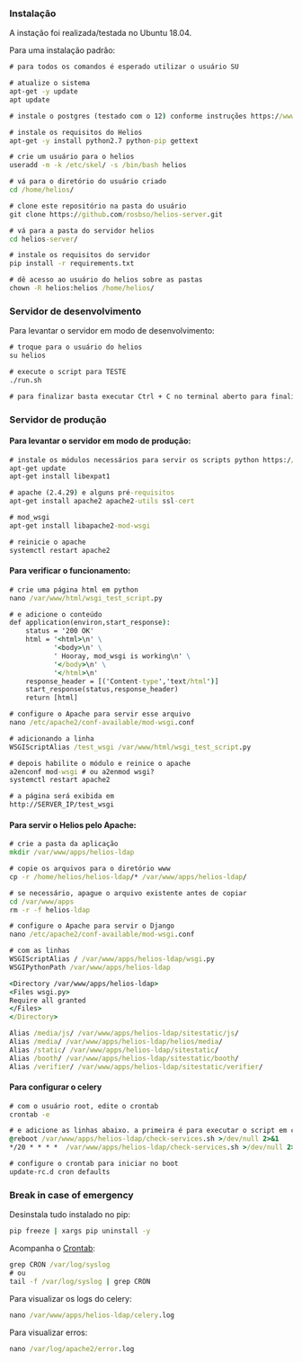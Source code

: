 ### Instalação

A instação foi realizada/testada no Ubuntu 18.04.

Para uma instalação padrão:

```cmd
# para todos os comandos é esperado utilizar o usuário SU

# atualize o sistema
apt-get -y update
apt update

# instale o postgres (testado com o 12) conforme instruções https://www.postgresql.org/download/linux/ubuntu/

# instale os requisitos do Helios
apt-get -y install python2.7 python-pip gettext

# crie um usuário para o helios
useradd -m -k /etc/skel/ -s /bin/bash helios

# vá para o diretório do usuário criado
cd /home/helios/

# clone este repositório na pasta do usuário
git clone https://github.com/rosbso/helios-server.git

# vá para a pasta do servidor helios
cd helios-server/

# instale os requisitos do servidor
pip install -r requirements.txt

# dê acesso ao usuário do helios sobre as pastas
chown -R helios:helios /home/helios/
```

### Servidor de desenvolvimento

Para levantar o servidor em modo de desenvolvimento:

```cmd
# troque para o usuário do helios
su helios

# execute o script para TESTE
./run.sh

# para finalizar basta executar Ctrl + C no terminal aberto para finalizar o script
```

### Servidor de produção

#### Para levantar o servidor em modo de produção:

```cmd
# instale os módulos necessários para servir os scripts python https://tecadmin.net/install-apache-mod-wsgi-on-ubuntu-18-04-bionic/
apt-get update
apt-get install libexpat1

# apache (2.4.29) e alguns pré-requisitos
apt-get install apache2 apache2-utils ssl-cert

# mod_wsgi
apt-get install libapache2-mod-wsgi

# reinicie o apache
systemctl restart apache2
```

#### Para verificar o funcionamento:

```cmd
# crie uma página html em python
nano /var/www/html/wsgi_test_script.py

# e adicione o conteúdo
def application(environ,start_response):
    status = '200 OK'
    html = '<html>\n' \
           '<body>\n' \
           ' Hooray, mod_wsgi is working\n' \
           '</body>\n' \
           '</html>\n'
    response_header = [('Content-type','text/html')]
    start_response(status,response_header)
    return [html]

# configure o Apache para servir esse arquivo
nano /etc/apache2/conf-available/mod-wsgi.conf

# adicionando a linha
WSGIScriptAlias /test_wsgi /var/www/html/wsgi_test_script.py

# depois habilite o módulo e reinice o apache
a2enconf mod-wsgi # ou a2enmod wsgi?
systemctl restart apache2

# a página será exibida em
http://SERVER_IP/test_wsgi
```

#### Para servir o Helios pelo Apache:

```cmd
# crie a pasta da aplicação
mkdir /var/www/apps/helios-ldap

# copie os arquivos para o diretório www
cp -r /home/helios/helios-ldap/* /var/www/apps/helios-ldap/

# se necessário, apague o arquivo existente antes de copiar
cd /var/www/apps
rm -r -f helios-ldap

# configure o Apache para servir o Django
nano /etc/apache2/conf-available/mod-wsgi.conf

# com as linhas
WSGIScriptAlias / /var/www/apps/helios-ldap/wsgi.py
WSGIPythonPath /var/www/apps/helios-ldap

<Directory /var/www/apps/helios-ldap>
<Files wsgi.py>
Require all granted
</Files>
</Directory>

Alias /media/js/ /var/www/apps/helios-ldap/sitestatic/js/
Alias /media/ /var/www/apps/helios-ldap/helios/media/
Alias /static/ /var/www/apps/helios-ldap/sitestatic/
Alias /booth/ /var/www/apps/helios-ldap/sitestatic/booth/
Alias /verifier/ /var/www/apps/helios-ldap/sitestatic/verifier/
```

#### Para configurar o celery

```cmd
# com o usuário root, edite o crontab
crontab -e

# e adicione as linhas abaixo. a primeira é para executar o script em caso de reboot, a outra é executada de 20 em 20min
@reboot /var/www/apps/helios-ldap/check-services.sh >/dev/null 2>&1
*/20 * * * *  /var/www/apps/helios-ldap/check-services.sh >/dev/null 2>&1

# configure o crontab para iniciar no boot
update-rc.d cron defaults
```

### Break in case of emergency

Desinstala tudo instalado no pip:

```cmd
pip freeze | xargs pip uninstall -y
```

Acompanha o [Crontab](https://askubuntu.com/questions/56683/where-is-the-cron-crontab-log):

```cmd
grep CRON /var/log/syslog
# ou
tail -f /var/log/syslog | grep CRON
```
Para visualizar os logs do celery:
```cmd
nano /var/www/apps/helios-ldap/celery.log
```

Para visualizar erros:

```cmd
nano /var/log/apache2/error.log
```